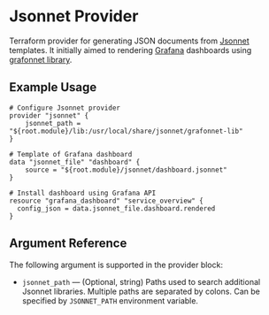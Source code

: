# Jsonnet Provider

Terraform provider for generating JSON documents from [Jsonnet](https://jsonnet.org/) templates. It initially aimed to
rendering [Grafana](https://grafana.com) dashboards using [grafonnet library](https://github.com/grafana/grafonnet-lib).

## Example Usage

```hcl-terraform
# Configure Jsonnet provider
provider "jsonnet" {
    jsonnet_path = "${root.module}/lib:/usr/local/share/jsonnet/grafonnet-lib"
}

# Template of Grafana dashboard
data "jsonnet_file" "dashboard" {
    source = "${root.module}/jsonnet/dashboard.jsonnet"
}

# Install dashboard using Grafana API
resource "grafana_dashboard" "service_overview" {
  config_json = data.jsonnet_file.dashboard.rendered
}
```

## Argument Reference

The following argument is supported in the provider block:

* `jsonnet_path` &mdash; (Optional, string) Paths used to search additional Jsonnet libraries. Multiple paths are separated
  by colons. Can be specified by `JSONNET_PATH` environment variable.
